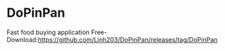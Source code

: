 # DoPinPan
 Fast food buying application
 Free-Download:https://github.com/Linh203/DoPinPan/releases/tag/DoPinPan
